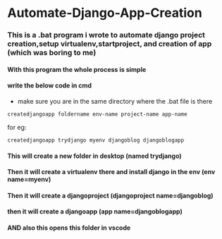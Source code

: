 # Automate-Django-App-Creation
### This is a .bat program i wrote to automate django project creation,setup virtualenv,startproject, and creation of app (which was boring to me)
#### With this program the whole process is simple
#### write the below code in cmd 
* make sure you are in the same directory where the .bat file is there
```
createdjangoapp foldername env-name project-name app-name
```

for eg:
```
createdjangoapp trydjango myenv djangoblog djangoblogapp
```
#### This will create a new folder in desktop (named trydjango)
#### Then it will create a virtualenv there and install django in the env (env name=myenv)
#### Then it will create a djangoproject (djangoproject name=djangoblog)
#### then it will create a djangoapp (app name=djangoblogapp)
#### AND also this opens this folder in vscode
